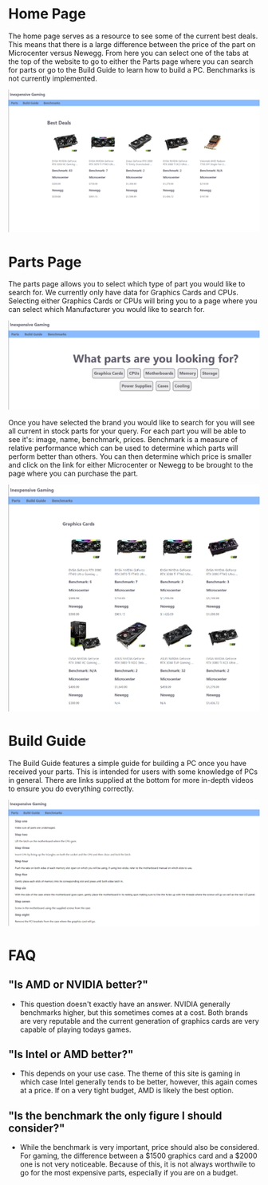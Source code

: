 # Home Page

The home page serves as a resource to see some of the current best deals. This means that there is a large difference between the price of the part on Microcenter versus Newegg. From here you can select one of the tabs at the top of the website to go to either the Parts page where you can search for parts or go to the Build Guide to learn how to build a PC. Benchmarks is not currently implemented.

![alt text](Documents/SiteCaps/HomePage.png "Home Page")

# Parts Page

The parts page allows you to select which type of part you would like to search for. We currently only have data for Graphics Cards and CPUs. Selecting either Graphics Cards or CPUs will bring you to a page where you can select which Manufacturer you would like to search for.

![alt text](Documents/SiteCaps/PartsPage.png "Parts Page")

Once you have selected the brand you would like to search for you will see all current in stock parts for your query. For each part you will be able to see it's: image, name, benchmark, prices. Benchmark is a measure of relative performance which can be used to determine which parts will perform better than others. You can then determine which price is smaller and click on the link for either Microcenter or Newegg to be brought to the page where you can purchase the part.

![alt text](Documents/SiteCaps/PartsList.png "Parts List Page") 

# Build Guide

The Build Guide features a simple guide for building a PC once you have received your parts. This is intended for users with some knowledge of PCs in general. There are links supplied at the bottom for more in-depth videos to ensure you do everything correctly.

![alt text](Documents/SiteCaps/BuildGuide.png "Build Guide Page")

# FAQ

## "Is AMD or NVIDIA better?"
- This question doesn't exactly have an answer. NVIDIA generally benchmarks higher, but this sometimes comes at a cost. Both brands are very reputable and the current generation of graphics cards are very capable of playing todays games.

## "Is Intel or AMD better?"
- This depends on your use case. The theme of this site is gaming in which case Intel generally tends to be better, however, this again comes at a price. If on a very tight budget, AMD is likely the best option.

## "Is the benchmark the only figure I should consider?"
- While the benchmark is very important, price should also be considered. For gaming, the difference between a $1500 graphics card and a $2000 one is not very noticeable. Because of this, it is not always worthwile to go for the most expensive parts, especially if you are on a budget.